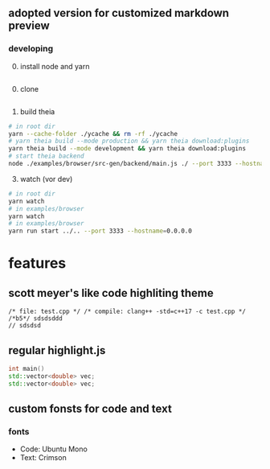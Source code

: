 ## adopted version for customized markdown preview

### developing

0. install node and yarn

```bash

```

0. clone

```bash

```

1. build theia

```bash
# in root dir
yarn --cache-folder ./ycache && rm -rf ./ycache
# yarn theia build --mode production && yarn theia download:plugins
yarn theia build --mode development && yarn theia download:plugins
# start theia backend
node ./examples/browser/src-gen/backend/main.js ./ --port 3333 --hostname=0.0.0.0
```

3. watch (vor dev)

```bash
# in root dir
yarn watch
# in examples/browser
yarn watch
# in examples/browser
yarn run start ../.. --port 3333 --hostname=0.0.0.0
```

# features

## scott meyer's like code highliting theme

```pmans
/* file: test.cpp */ /* compile: clang++ -std=c++17 -c test.cpp */
/*b5*/ sdsdsddd
// sdsdsd
```

## regular highlight.js

```cpp
int main()
std::vector<double> vec;
std::vector<double> vec;
```

## custom fonsts for code and text

### fonts

-   Code: Ubuntu Mono
-   Text: Crimson
